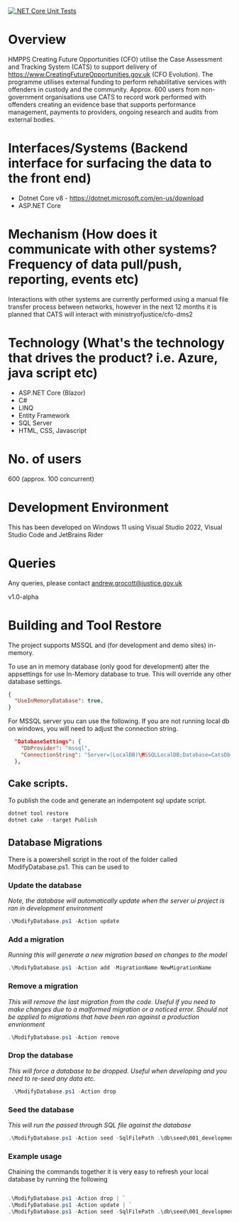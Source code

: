 [![.NET Core Unit Tests](https://github.com/ministryofjustice/CFO-CaseAssessmentTrackingSystem/actions/workflows/unittest.yml/badge.svg?branch=develop)](https://github.com/ministryofjustice/CFO-CaseAssessmentTrackingSystem/actions/workflows/unittest.yml)

# Overview

HMPPS Creating Future Opportunities (CFO) utilise the Case Assessment and Tracking System (CATS) to support delivery of https://www.CreatingFutureOpportunities.gov.uk (CFO Evolution). The programme utilises external funding to perform rehabilitative services with offenders in custody and the community. Approx. 600 users from non-government organisations use CATS to record work performed with offenders creating an evidence base that supports performance management, payments to providers, ongoing research and audits from external bodies.

# Interfaces/Systems (Backend interface for surfacing the data to the front end) 

* Dotnet Core v8 - https://dotnet.microsoft.com/en-us/download
* ASP.NET Core

# Mechanism (How does it communicate with other systems? Frequency of data pull/push, reporting, events etc) 

Interactions with other systems are currently performed using a manual file transfer process between networks, however in the next 12 months it is planned that CATS will interact with ministryofjustice/cfo-dms2 

# Technology (What's the technology that drives the product? i.e. Azure, java script etc) 

* ASP.NET Core (Blazor)
* C#
* LINQ
* Entity Framework
* SQL Server
* HTML, CSS, Javascript

# No. of users 

600 (approx. 100 concurrent)

# Development Environment

This has been developed on Windows 11 using Visual Studio 2022, Visual Studio Code and JetBrains Rider

# Queries

Any queries, please contact andrew.grocott@justice.gov.uk

v1.0-alpha

# Building and Tool Restore

The project supports MSSQL and (for development and demo sites) in-memory.

To use an in memory database (only good for development) alter the appsettings for use In-Memory database to true. This will
override any other database settings.

```json
{
  "UseInMemoryDatabase": true,
}
```


For MSSQL server you can use the following. If you are not running local db on windows, you will need to adjust the connection string.

```json
  "DatabaseSettings": {
    "DbProvider": "mssql",
    "ConnectionString": "Server=(LocalDB)\MSSQLLocalDB;Database=CatsDb;Integrated Security=True"
  },
```

## Cake scripts.

To publish the code and generate an indempotent sql update script.

```powershell
dotnet tool restore
dotnet cake --target Publish 
```

## Database Migrations

There is a powershell script in the root of the folder called ModifyDatabase.ps1. This can be used to 

### Update the database

*Note, the database will automatically update when the server ui project is ran in development environment*

```powershell
.\ModifyDatabase.ps1 -Action update
```

### Add a migration

*Running this will generate a new migration based on changes to the model*

```powershell
.\ModifyDatabase.ps1 -Action add -MigrationName NewMigrationName
```

### Remove a migration

*This will remove the last migration from the code. Useful if you need to make changes due to a malformed migration or a noticed error. Should not be applied to migrations that have been ran against a production envrionment*

```powershell
.\ModifyDatabase.ps1 -Action remove
```

### Drop the database

*This will force a database to be dropped. Useful when developing and you need to re-seed any data etc.*

```powershell
 .\ModifyDatabase.ps1 -Action drop
```

### Seed the database

*This will run the passed through SQL file against the database*

```powershell
.\ModifyDatabase.ps1 -Action seed -SqlFilePath .\db\seed\001_development_seed.sql
```

### Example usage

Chaining the commands together it is very easy to refresh your local database by running the following

```powershell

.\ModifyDatabase.ps1 -Action drop | `
.\ModifyDatabase.ps1 -Action update | `
.\ModifyDatabase.ps1 -Action seed -SqlFilePath .\db\seed\001_development_seed.sql

```




